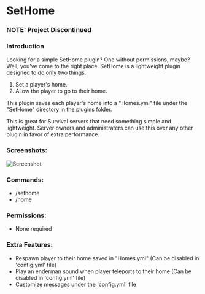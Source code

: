 # SetHome

### NOTE: Project Discontinued

### Introduction
Looking for a simple SetHome plugin? One without permissions, maybe? Well, you've come to the right place. SetHome is a lightweight plugin designed to do only two things.

1) Set a player's home.
2) Allow the player to go to their home.

This plugin saves each player's home into a "Homes.yml" file under the "SetHome" directory in the plugins folder.

This is great for Survival servers that need something simple and lightweight. Server owners and administraters can use this over any other plugin in favor of extra performance.

### Screenshots:
![Screenshot](https://i.imgur.com/GK3eEFD.png)

### Commands:
- /sethome
- /home

### Permissions:
- None required 

### Extra Features:
- Respawn player to their home saved in "Homes.yml" (Can be disabled in 'config.yml' file)
- Play an enderman sound when player teleports to their home (Can be disabled in 'config.yml' file)
- Customize messages under the 'config.yml' file
